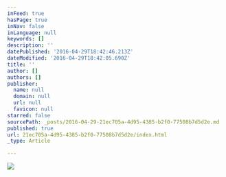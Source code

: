 ```yaml
---
inFeed: true
hasPage: true
inNav: false
inLanguage: null
keywords: []
description: ''
datePublished: '2016-04-29T18:42:46.213Z'
dateModified: '2016-04-29T18:42:05.690Z'
title: ''
author: []
authors: []
publisher:
  name: null
  domain: null
  url: null
  favicon: null
starred: false
sourcePath: _posts/2016-04-29-21ec705a-4d95-4385-b2f0-77508b7d5d2e.md
published: true
url: 21ec705a-4d95-4385-b2f0-77508b7d5d2e/index.html
_type: Article

---
```

![](https://the-grid-user-content.s3-us-west-2.amazonaws.com/be59b0b6-aad9-4005-a69e-c32e6020ff90.jpg)